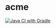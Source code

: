 # acme
[![Java CI with Gradle](https://github.com/dbeauregard/acme/actions/workflows/gradle.yml/badge.svg)](https://github.com/dbeauregard/acme/actions/workflows/gradle.yml)
